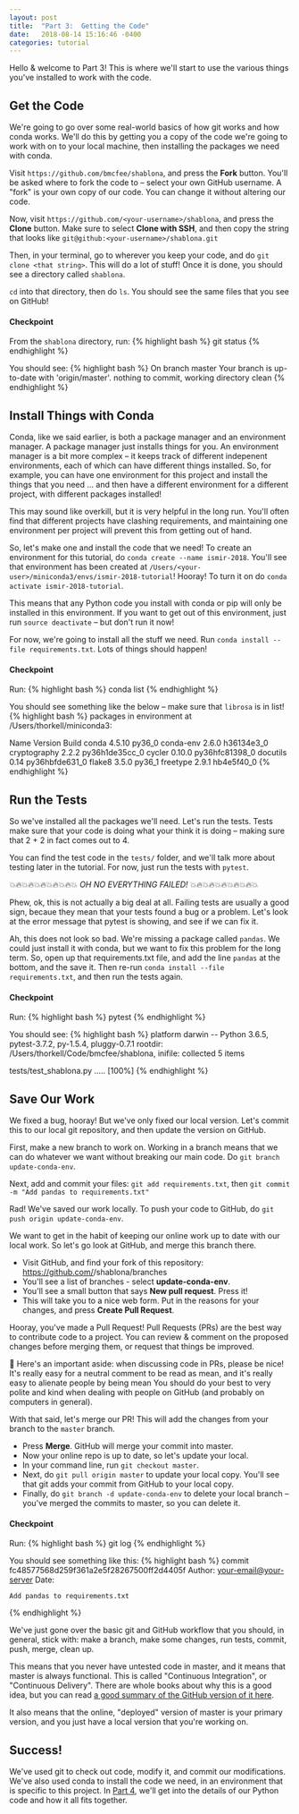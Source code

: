 ```yaml
---
layout: post
title:  "Part 3:  Getting the Code"
date:   2018-08-14 15:16:46 -0400
categories: tutorial
---
```

Hello & welcome to Part 3!  This is where we'll start to use the various things you've installed to work with the code.

## Get the Code

We're going to go over some real-world basics of how git works and how conda works.
We'll do this by getting you a copy of the code we're going to work with on to your local machine, then installing the packages we need with conda.

Visit `https://github.com/bmcfee/shablona`, and press the **Fork** button.  You'll be asked where to fork the code to – select your own GitHub username.  A "fork" is your own copy of our code.  You can change it without altering our code.

Now, visit `https://github.com/<your-username>/shablona`, and press the **Clone** button.  Make sure to select **Clone with SSH**, and then copy the string that looks like `git@github:<your-username>/shablona.git`

Then, in your terminal, go to wherever you keep your code, and do `git clone <that string>`.  This will do a lot of stuff!  Once it is done, you should see a directory called `shablona`.  

`cd` into that directory, then do `ls`.  You should see the same files that you see on GitHub!

#### Checkpoint

From the `shablona` directory, run:
{% highlight bash %}
git status
{% endhighlight %}

You should see:
{% highlight bash %}
On branch master
Your branch is up-to-date with 'origin/master'.
nothing to commit, working directory clean
{% endhighlight %}


## Install Things with Conda

Conda, like we said earlier, is both a package manager and an environment manager.  A package manager just installs things for you.  An environment manager is a bit more complex – it keeps track of different indepenent environments, each of which can have different things installed.  So, for example, you can have one environment for this project and install the things that you need ... and then have a different environment for a different project, with different packages installed!

This may sound like overkill, but it is very helpful in the long run.  You'll often find that different projects have clashing requirements, and maintaining one environment per project will prevent this from getting out of hand.

So, let's make one and install the code that we need!  To create an environment for this tutorial, do  `conda create --name ismir-2018`.  You'll see that environment has been created at `/Users/<your-user>/miniconda3/envs/ismir-2018-tutorial`!  Hooray!  To turn it on do `conda activate ismir-2018-tutorial`.

This means that any Python code you install with conda or pip will only be installed in this environment.  If you want to get out of this environment, just run `source deactivate` – but don't run it now!

For now, we're going to install all the stuff we need.  Run `conda install --file requirements.txt`.  Lots of things should happen!

#### Checkpoint

Run:
{% highlight bash %}
conda list
{% endhighlight %}

You should see something like the below – make sure that `librosa` is in list!
{% highlight bash %}
packages in environment at /Users/thorkell/miniconda3:

 Name                    Version                   Build
conda                     4.5.10                   py36_0
conda-env                 2.6.0                h36134e3_0
cryptography              2.2.2            py36h1de35cc_0
cycler                    0.10.0           py36hfc81398_0
docutils                  0.14             py36hbfde631_0
flake8                    3.5.0                    py36_1
freetype                  2.9.1                hb4e5f40_0
{% endhighlight %}


## Run the Tests

So we've installed all the packages we'll need.  Let's run the tests.  Tests make sure that your code is doing what your think it is doing – making sure that 2 + 2 in fact comes out to 4.

You can find the test code in the `tests/` folder, and we'll talk more about testing later in the tutorial.  For now, just run the tests with `pytest`.

💥🔥💥🔥💥🔥💥🔥💥🔥💥 _OH NO EVERYTHING FAILED!_ 💥🔥💥🔥💥🔥💥🔥💥🔥💥

Phew, ok, this is not actually a big deal at all.  Failing tests are usually a good sign, becaue they mean that your tests found a bug or a problem.  Let's look at the error message that pytest is showing, and see if we can fix it.

Ah, this does not look so bad.  We're missing a package called `pandas`.  We could just install it with conda, but we want to fix this problem for the long term.  So, open up that requirements.txt file, and add the line `pandas` at the bottom, and the save it.  Then re-run `conda install --file requirements.txt`, and then run the tests again.

#### Checkpoint

Run:
{% highlight bash %}
pytest
{% endhighlight %}

You should see:
{% highlight bash %}
platform darwin -- Python 3.6.5, pytest-3.7.2, py-1.5.4, pluggy-0.7.1
rootdir: /Users/thorkell/Code/bmcfee/shablona, inifile:
collected 5 items

tests/test_shablona.py .....          	                        [100%]
{% endhighlight %}


## Save Our Work

We fixed a bug, hooray!  But we've only fixed our local version.  Let's commit this to our local git repository, and then update the version on GitHub.

First, make a new branch to work on. Working in a branch means that we can do whatever we want without breaking our main code.  Do `git branch update-conda-env`.

Next, add and commit your files:  `git add requirements.txt`, then `git commit -m "Add pandas to requirements.txt"`

Rad!  We've saved our work locally.  To push your code to GitHub, do `git push origin update-conda-env`.

We want to get in the habit of keeping our online work up to date with our local work.  So let's go look at GitHub, and merge this branch there.
- Visit GitHub, and find your fork of this repository:  https://github.com/<your-github-username>/shablona/branches
- You'll see a list of branches - select **update-conda-env**.
- You'll see a small button that says **New pull request**.  Press it!
- This will take you to a nice web form.  Put in the reasons for your changes, and press **Create Pull Request**.

Hooray, you've made a Pull Request!  Pull Requests (PRs) are the best way to contribute code to a project.  You can review & comment on the proposed changes before merging them, or request that things be improved.

🙏 Here's an important aside:  when discussing code in PRs, please be nice!  It's really easy for a neutral comment to be read as mean, and it's really easy to alienate people by being mean  You should do your best to very polite and kind when dealing with people on GitHub (and probably on computers in general). 

With that said, let's merge our PR!  This will add the changes from your branch to the `master` branch.
- Press **Merge**.  GitHub will merge your commit into master.  
- Now your online repo is up to date, so let's update your local.
- In your command line, run `git checkout master`.
- Next, do `git pull origin master` to update your local copy.  You'll see that git adds your commit from GitHub to your local copy.
- Finally, do `git branch -d update-conda-env` to delete your local branch – you've merged the commits to master, so you can delete it.

#### Checkpoint

Run:
{% highlight bash %}
git log
{% endhighlight %}

You should see something like this:
{% highlight bash %}
commit fc48577568d259f361a2e5f28267500ff2d4405f
Author: <Your Name> <your-email@your-server>
Date:   <today>

    Add pandas to requirements.txt
{% endhighlight %}

We've just gone over the basic git and GitHub workflow that you should, in general, stick with: make a branch, make some changes, run tests, commit, push, merge, clean up.

This means that you never have untested code in master, and it means that master is always functional.  This is called "Continuous Integration", or "Continuous Delivery".  There are whole books about why this is a good idea, but you can read [a good summary of the GitHub version of it here][github-flow].

It also means that the online, "deployed" version of master is your primary version, and you just have a local version that you're working on.

## Success!

We've used git to check out code, modify it, and commit our modifications.  We've also used conda to install the code we need, in an environment that is specific to this project.  In [Part 4][tutorial-part-4], we'll get into the details of our Python code and how it all fits together.

[github-flow]: https://guides.github.com/introduction/flow/
[tutorial-part-4]: https://bmcfee.github.io/shablona/tutorial/2018/08/15/part-4.html 

